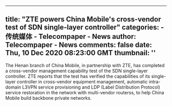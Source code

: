 
---
title: "ZTE powers China Mobile's cross-vendor test of SDN single-layer controller"
categories: 
    - 传统媒体
    - Telecompaper - News
author: Telecompaper - News
comments: false
date: Thu, 10 Dec 2020 08:23:00 GMT
thumbnail: ''
---

<div>   
The Henan branch of China Mobile, in partnership with ZTE, has completed a cross-vendor management capability test of the SDN single-layer controller. ZTE reports that the test has verified the capabilities of its single-layer controller in cross-vendor equipment management, automatic intra-domain L3VPN service provisioning and LDP (Label Distribution Protocol) service restoration in the network with multi-vendor routerss, to help China Mobile build backbone private networks. 
      
</div>
            